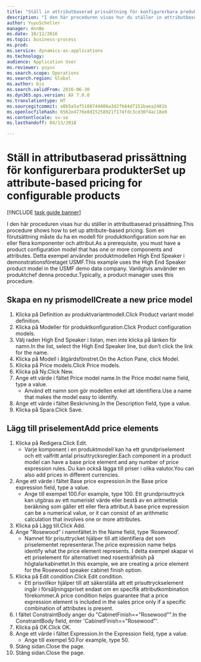 ```yaml
--- 
title: "Ställ in attributbaserad prissättning för konfigurerbara produkter"
description: "I den här proceduren visas hur du ställer in attributbaserad prissättning."
author: YuyuScheller
manager: AnnBe
ms.date: 10/12/2016
ms.topic: business-process
ms.prod: 
ms.service: dynamics-ax-applications
ms.technology: 
audience: Application User
ms.reviewer: yuyus
ms.search.scope: Operations
ms.search.region: Global
ms.author: bis
ms.search.validFrom: 2016-06-30
ms.dyn365.ops.version: AX 7.0.0
ms.translationtype: HT
ms.sourcegitcommit: a8b5a5af5108744406a3d2fb84d7151baea2481b
ms.openlocfilehash: 6562e4776e8d15258921f174fdc3cd30f4ac18e0
ms.contentlocale: sv-se
ms.lasthandoff: 04/13/2018

---
```

# <a name="set-up-attribute-based-pricing-for-configurable-products"></a><span data-ttu-id="58d07-103">Ställ in attributbaserad prissättning för konfigurerbara produkter</span><span class="sxs-lookup"><span data-stu-id="58d07-103">Set up attribute-based pricing for configurable products</span></span>

[!INCLUDE [task guide banner](../../includes/task-guide-banner.md)]

<span data-ttu-id="58d07-104">I den här proceduren visas hur du ställer in attributbaserad prissättning.</span><span class="sxs-lookup"><span data-stu-id="58d07-104">This procedure shows how to set up attribute-based pricing.</span></span> <span data-ttu-id="58d07-105">Som en förutsättning måste du ha en modell för produktkonfiguration som har en eller flera komponenter och attribut.</span><span class="sxs-lookup"><span data-stu-id="58d07-105">As a prerequisite, you must have a product configuration model that has one or more components and attributes.</span></span> <span data-ttu-id="58d07-106">Detta exempel använder produktmodellen High End Speaker i demonstrationsföretaget USMF.</span><span class="sxs-lookup"><span data-stu-id="58d07-106">This example uses the High End Speaker product model in the USMF demo data company.</span></span> <span data-ttu-id="58d07-107">Vanligtvis använder en produktchef denna procedur.</span><span class="sxs-lookup"><span data-stu-id="58d07-107">Typically, a product manager uses this procedure.</span></span>


## <a name="create-a-new-price-model"></a><span data-ttu-id="58d07-108">Skapa en ny prismodell</span><span class="sxs-lookup"><span data-stu-id="58d07-108">Create a new price model</span></span>
1. <span data-ttu-id="58d07-109">Klicka på Definition av produktvariantmodell.</span><span class="sxs-lookup"><span data-stu-id="58d07-109">Click Product variant model definition.</span></span>
2. <span data-ttu-id="58d07-110">Klicka på Modeller för produktkonfiguration.</span><span class="sxs-lookup"><span data-stu-id="58d07-110">Click Product configuration models.</span></span>
3. <span data-ttu-id="58d07-111">Välj raden High End Speaker i listan, men inte klicka på länken för namn.</span><span class="sxs-lookup"><span data-stu-id="58d07-111">In the list, select the High End Speaker line, but don’t click the link for the name.</span></span>
4. <span data-ttu-id="58d07-112">Klicka på Modell i åtgärdsfönstret.</span><span class="sxs-lookup"><span data-stu-id="58d07-112">On the Action Pane, click Model.</span></span>
5. <span data-ttu-id="58d07-113">Klicka på Price models.</span><span class="sxs-lookup"><span data-stu-id="58d07-113">Click Price models.</span></span>
6. <span data-ttu-id="58d07-114">Klicka på Ny.</span><span class="sxs-lookup"><span data-stu-id="58d07-114">Click New.</span></span>
7. <span data-ttu-id="58d07-115">Ange ett värde i fältet Price model name.</span><span class="sxs-lookup"><span data-stu-id="58d07-115">In the Price model name field, type a value.</span></span>
    * <span data-ttu-id="58d07-116">Använd ett namn som gör modellen enkel att identifiera.</span><span class="sxs-lookup"><span data-stu-id="58d07-116">Use a name that makes the model easy to identify.</span></span>  
8. <span data-ttu-id="58d07-117">Ange ett värde i fältet Beskrivning.</span><span class="sxs-lookup"><span data-stu-id="58d07-117">In the Description field, type a value.</span></span>
9. <span data-ttu-id="58d07-118">Klicka på Spara.</span><span class="sxs-lookup"><span data-stu-id="58d07-118">Click Save.</span></span>

## <a name="add-price-elements"></a><span data-ttu-id="58d07-119">Lägg till priselement</span><span class="sxs-lookup"><span data-stu-id="58d07-119">Add price elements</span></span>
1. <span data-ttu-id="58d07-120">Klicka på Redigera.</span><span class="sxs-lookup"><span data-stu-id="58d07-120">Click Edit.</span></span>
    * <span data-ttu-id="58d07-121">Varje komponent i en produktmodell kan ha ett grundpriselement och ett valfritt antal prisuttrycksregler.</span><span class="sxs-lookup"><span data-stu-id="58d07-121">Each component in a product model can have a base price element and any number of price expression rules.</span></span> <span data-ttu-id="58d07-122">Du kan också lägga till priser i olika valutor.</span><span class="sxs-lookup"><span data-stu-id="58d07-122">You can also add prices in different currencies.</span></span>  
2. <span data-ttu-id="58d07-123">Ange ett värde i fältet Base price expression.</span><span class="sxs-lookup"><span data-stu-id="58d07-123">In the Base price expression field, type a value.</span></span>
    * <span data-ttu-id="58d07-124">Ange till exempel 100.</span><span class="sxs-lookup"><span data-stu-id="58d07-124">For example, type 100.</span></span>   <span data-ttu-id="58d07-125">Ett grundprisuttryck kan utgöras av ett numeriskt värde eller bestå av en aritmetisk beräkning som gäller ett eller flera attribut.</span><span class="sxs-lookup"><span data-stu-id="58d07-125">A base price expression can be a numerical value, or it can consist of an arithmetic calculation that involves one or more attributes.</span></span>  
3. <span data-ttu-id="58d07-126">Klicka på Lägg till.</span><span class="sxs-lookup"><span data-stu-id="58d07-126">Click Add.</span></span>
4. <span data-ttu-id="58d07-127">Ange "Rosewood" i namnfältet.</span><span class="sxs-lookup"><span data-stu-id="58d07-127">In the Name field, type ‘Rosewood’.</span></span>
    * <span data-ttu-id="58d07-128">Namnet för prisuttrycket hjälper till att identifiera det som priselementet representerar.</span><span class="sxs-lookup"><span data-stu-id="58d07-128">The price expression name helps identify what the price element represents.</span></span> <span data-ttu-id="58d07-129">I detta exempel skapar vi ett priselement för alternativet med rosenträfinish på högtalarkabinettet.</span><span class="sxs-lookup"><span data-stu-id="58d07-129">In this example, we are creating a price element for the Rosewood speaker cabinet finish option.</span></span>  
5. <span data-ttu-id="58d07-130">Klicka på Edit condition.</span><span class="sxs-lookup"><span data-stu-id="58d07-130">Click Edit condition.</span></span>
    * <span data-ttu-id="58d07-131">Ett prisvillkor hjälper till att säkerställa att ett prisuttryckselement ingår i försäljningspriset endast om en specifik attributkombination förekommer.</span><span class="sxs-lookup"><span data-stu-id="58d07-131">A price condition helps guarantee that a price expression element is included in the sales price only if a specific combination of attributes is present.</span></span>  
6. <span data-ttu-id="58d07-132">I fältet ConstraintBody anger du "CabinetFinish=="Rosewood"".</span><span class="sxs-lookup"><span data-stu-id="58d07-132">In the ConstraintBody field, enter 'CabinetFinish=="Rosewood"'.</span></span>
7. <span data-ttu-id="58d07-133">Klicka på OK.</span><span class="sxs-lookup"><span data-stu-id="58d07-133">Click OK.</span></span>
8. <span data-ttu-id="58d07-134">Ange ett värde i fältet Expression.</span><span class="sxs-lookup"><span data-stu-id="58d07-134">In the Expression field, type a value.</span></span>
    * <span data-ttu-id="58d07-135">Ange till exempel 50.</span><span class="sxs-lookup"><span data-stu-id="58d07-135">For example, type 50.</span></span>  
9. <span data-ttu-id="58d07-136">Stäng sidan.</span><span class="sxs-lookup"><span data-stu-id="58d07-136">Close the page.</span></span>
10. <span data-ttu-id="58d07-137">Stäng sidan.</span><span class="sxs-lookup"><span data-stu-id="58d07-137">Close the page.</span></span>


